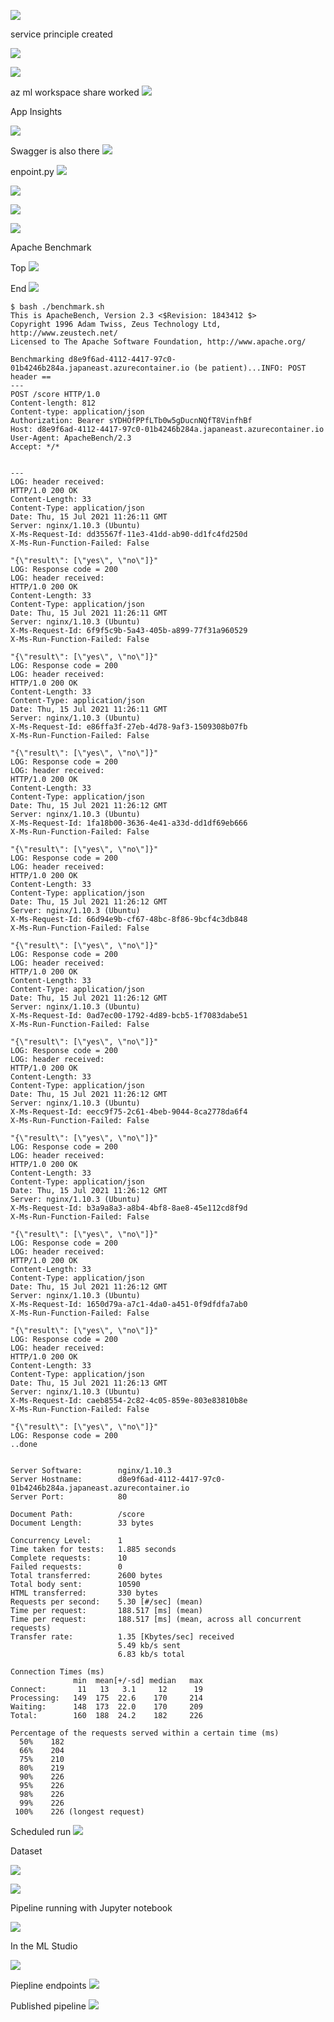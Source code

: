 
![](https://video.udacity-data.com/topher/2020/September/5f611a94_screen-shot-2020-09-15-at-12.36.11-pm/screen-shot-2020-09-15-at-12.36.11-pm.png)



service principle created

![](2021-07-11-00-02-56.png)

![](2021-07-11-00-03-32.png)


az ml workspace share worked
![](2021-07-11-00-00-29.png)


App Insights


![](2021-07-12-01-37-47.png)

Swagger is also there
![](2021-07-12-02-02-50.png)


enpoint.py
![](2021-07-15-11-08-11.png)

![](2021-07-12-01-38-49.png)

![](2021-07-12-02-00-29.png)


![](2021-07-14-16-27-07.png)


Apache Benchmark

Top
![](2021-07-15-04-30-49.png)

End
![](2021-07-15-04-31-40.png)



```
$ bash ./benchmark.sh 
This is ApacheBench, Version 2.3 <$Revision: 1843412 $>
Copyright 1996 Adam Twiss, Zeus Technology Ltd, http://www.zeustech.net/
Licensed to The Apache Software Foundation, http://www.apache.org/

Benchmarking d8e9f6ad-4112-4417-97c0-01b4246b284a.japaneast.azurecontainer.io (be patient)...INFO: POST header == 
---
POST /score HTTP/1.0
Content-length: 812
Content-type: application/json
Authorization: Bearer sYDHOfPPfLTb0w5gDucnNQfT8VinfhBf
Host: d8e9f6ad-4112-4417-97c0-01b4246b284a.japaneast.azurecontainer.io
User-Agent: ApacheBench/2.3
Accept: */*


---
LOG: header received:
HTTP/1.0 200 OK
Content-Length: 33
Content-Type: application/json
Date: Thu, 15 Jul 2021 11:26:11 GMT
Server: nginx/1.10.3 (Ubuntu)
X-Ms-Request-Id: dd35567f-11e3-41dd-ab90-dd1fc4fd250d
X-Ms-Run-Function-Failed: False

"{\"result\": [\"yes\", \"no\"]}"
LOG: Response code = 200
LOG: header received:
HTTP/1.0 200 OK
Content-Length: 33
Content-Type: application/json
Date: Thu, 15 Jul 2021 11:26:11 GMT
Server: nginx/1.10.3 (Ubuntu)
X-Ms-Request-Id: 6f9f5c9b-5a43-405b-a899-77f31a960529
X-Ms-Run-Function-Failed: False

"{\"result\": [\"yes\", \"no\"]}"
LOG: Response code = 200
LOG: header received:
HTTP/1.0 200 OK
Content-Length: 33
Content-Type: application/json
Date: Thu, 15 Jul 2021 11:26:11 GMT
Server: nginx/1.10.3 (Ubuntu)
X-Ms-Request-Id: e86ffa3f-27eb-4d78-9af3-1509308b07fb
X-Ms-Run-Function-Failed: False

"{\"result\": [\"yes\", \"no\"]}"
LOG: Response code = 200
LOG: header received:
HTTP/1.0 200 OK
Content-Length: 33
Content-Type: application/json
Date: Thu, 15 Jul 2021 11:26:12 GMT
Server: nginx/1.10.3 (Ubuntu)
X-Ms-Request-Id: 1fa18b00-3636-4e41-a33d-dd1df69eb666
X-Ms-Run-Function-Failed: False

"{\"result\": [\"yes\", \"no\"]}"
LOG: Response code = 200
LOG: header received:
HTTP/1.0 200 OK
Content-Length: 33
Content-Type: application/json
Date: Thu, 15 Jul 2021 11:26:12 GMT
Server: nginx/1.10.3 (Ubuntu)
X-Ms-Request-Id: 66d94e9b-cf67-48bc-8f86-9bcf4c3db848
X-Ms-Run-Function-Failed: False

"{\"result\": [\"yes\", \"no\"]}"
LOG: Response code = 200
LOG: header received:
HTTP/1.0 200 OK
Content-Length: 33
Content-Type: application/json
Date: Thu, 15 Jul 2021 11:26:12 GMT
Server: nginx/1.10.3 (Ubuntu)
X-Ms-Request-Id: 0ad7ec00-1792-4d89-bcb5-1f7083dabe51
X-Ms-Run-Function-Failed: False

"{\"result\": [\"yes\", \"no\"]}"
LOG: Response code = 200
LOG: header received:
HTTP/1.0 200 OK
Content-Length: 33
Content-Type: application/json
Date: Thu, 15 Jul 2021 11:26:12 GMT
Server: nginx/1.10.3 (Ubuntu)
X-Ms-Request-Id: eecc9f75-2c61-4beb-9044-8ca2778da6f4
X-Ms-Run-Function-Failed: False

"{\"result\": [\"yes\", \"no\"]}"
LOG: Response code = 200
LOG: header received:
HTTP/1.0 200 OK
Content-Length: 33
Content-Type: application/json
Date: Thu, 15 Jul 2021 11:26:12 GMT
Server: nginx/1.10.3 (Ubuntu)
X-Ms-Request-Id: b3a9a8a3-a8b4-4bf8-8ae8-45e112cd8f9d
X-Ms-Run-Function-Failed: False

"{\"result\": [\"yes\", \"no\"]}"
LOG: Response code = 200
LOG: header received:
HTTP/1.0 200 OK
Content-Length: 33
Content-Type: application/json
Date: Thu, 15 Jul 2021 11:26:12 GMT
Server: nginx/1.10.3 (Ubuntu)
X-Ms-Request-Id: 1650d79a-a7c1-4da0-a451-0f9dfdfa7ab0
X-Ms-Run-Function-Failed: False

"{\"result\": [\"yes\", \"no\"]}"
LOG: Response code = 200
LOG: header received:
HTTP/1.0 200 OK
Content-Length: 33
Content-Type: application/json
Date: Thu, 15 Jul 2021 11:26:13 GMT
Server: nginx/1.10.3 (Ubuntu)
X-Ms-Request-Id: caeb8554-2c82-4c05-859e-803e83810b8e
X-Ms-Run-Function-Failed: False

"{\"result\": [\"yes\", \"no\"]}"
LOG: Response code = 200
..done


Server Software:        nginx/1.10.3
Server Hostname:        d8e9f6ad-4112-4417-97c0-01b4246b284a.japaneast.azurecontainer.io
Server Port:            80

Document Path:          /score
Document Length:        33 bytes

Concurrency Level:      1
Time taken for tests:   1.885 seconds
Complete requests:      10
Failed requests:        0
Total transferred:      2600 bytes
Total body sent:        10590
HTML transferred:       330 bytes
Requests per second:    5.30 [#/sec] (mean)
Time per request:       188.517 [ms] (mean)
Time per request:       188.517 [ms] (mean, across all concurrent requests)
Transfer rate:          1.35 [Kbytes/sec] received
                        5.49 kb/s sent
                        6.83 kb/s total

Connection Times (ms)
              min  mean[+/-sd] median   max
Connect:       11   13   3.1     12      19
Processing:   149  175  22.6    170     214
Waiting:      148  173  22.0    170     209
Total:        160  188  24.2    182     226

Percentage of the requests served within a certain time (ms)
  50%    182
  66%    204
  75%    210
  80%    219
  90%    226
  95%    226
  98%    226
  99%    226
 100%    226 (longest request)

```

Scheduled run
![](2021-07-14-16-27-16.png)

Dataset

![](2021-07-14-16-30-55.png)

![](2021-07-14-16-31-34.png)

Pipeline running with Jupyter notebook

![](2021-07-14-16-33-23.png)

In the ML Studio

![](2021-07-14-16-34-15.png)

Piepline endpoints
![](2021-07-14-16-34-59.png)

Published pipeline
![](2021-07-14-16-46-43.png)